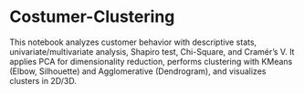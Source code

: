 # Costumer-Clustering
This notebook analyzes customer behavior with descriptive stats, univariate/multivariate analysis, Shapiro test, Chi-Square, and Cramér’s V. It applies PCA for dimensionality reduction, performs clustering with KMeans (Elbow, Silhouette) and Agglomerative (Dendrogram), and visualizes clusters in 2D/3D.
